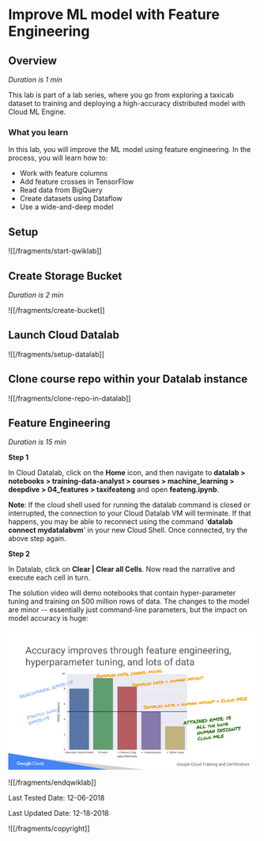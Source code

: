 # Improve ML model with Feature Engineering


## Overview

*Duration is 1 min*


This lab is part of a lab series, where you go from exploring a taxicab dataset to training and deploying a high-accuracy distributed model with Cloud ML Engine.

### __What you learn__

In this lab, you will improve the ML model using feature engineering. In the process, you will learn how to:

* Work with feature columns
* Add feature crosses in TensorFlow
* Read data from BigQuery
* Create datasets using Dataflow
* Use a wide-and-deep model


## Setup



![[/fragments/start-qwiklab]]


## Create Storage Bucket

*Duration is 2 min*


![[/fragments/create-bucket]]


## Launch Cloud Datalab



![[/fragments/setup-datalab]]


## Clone course repo within your Datalab instance


![[/fragments/clone-repo-in-datalab]]


## Feature Engineering

*Duration is 15 min*


__Step 1__

In Cloud Datalab, click on the __Home__ icon, and then navigate to __datalab \> notebooks \> training-data-analyst \> courses \> machine\_learning \> deepdive \> 04\_features \> taxifeateng__ and open __feateng.ipynb__.

<aside class="warning"><p><strong>Note</strong>: If the cloud shell used for running the datalab command is closed or interrupted, the connection to your Cloud Datalab VM will terminate. If that happens, you may be able to reconnect using the command ‘<strong>datalab connect mydatalabvm</strong>&#39; in your new Cloud Shell. Once connected, try the above step again.</p>
</aside>

__Step 2__

In Datalab, click on __Clear | Clear all Cells__. Now read the narrative and execute each cell in turn.

The solution video will demo notebooks that contain hyper-parameter tuning and training on 500 million rows of data. The changes to the model are minor -- essentially just command-line parameters, but the impact on model accuracy is huge:

![21d055d73bf7974e.png](img/21d055d73bf7974e.png)

![[/fragments/endqwiklab]]

Last Tested Date: 12-06-2018

Last Updated Date: 12-18-2018

![[/fragments/copyright]]
